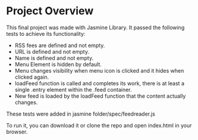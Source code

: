 # Project Overview
This final project was made with Jasmine Library.
It passed the following tests to achieve its functionality:
- RSS fees are defined and not empty.
- URL is defined and not empty.
- Name is defined and not empty.
- Menu Element is hidden by default.
- Menu changes visibility when menu icon is clicked and it hides when clicked again.
- loadFeed function is called and completes its work, there is at least a single .entry element within the .feed container.
- New feed is loaded by the loadFeed function that the content actually changes.

These tests were added in jasmine folder/spec/feedreader.js

To run it, you can download it or clone the repo and open index.html in your browser.
